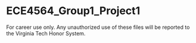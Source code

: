 # ECE4564_Group1_Project1
For career use only. Any unauthorized use of these files will be reported to the Virginia Tech Honor System.
